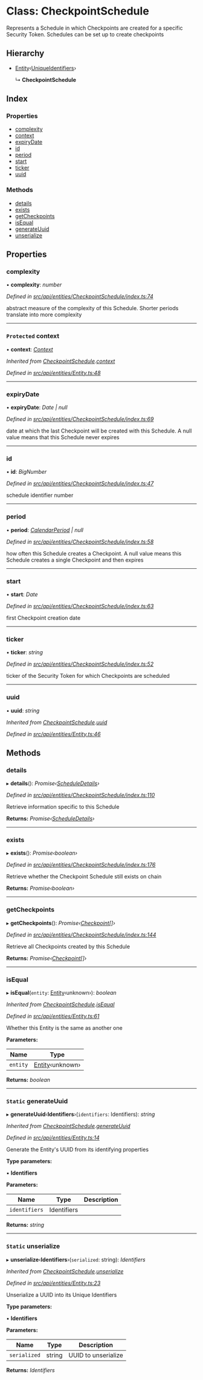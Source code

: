 # Class: CheckpointSchedule

Represents a Schedule in which Checkpoints are created for a specific
 Security Token. Schedules can be set up to create checkpoints

## Hierarchy

* [Entity](entity.md)‹[UniqueIdentifiers](../interfaces/uniqueidentifiers.md)›

  ↳ **CheckpointSchedule**

## Index

### Properties

* [complexity](checkpointschedule.md#complexity)
* [context](checkpointschedule.md#protected-context)
* [expiryDate](checkpointschedule.md#expirydate)
* [id](checkpointschedule.md#id)
* [period](checkpointschedule.md#period)
* [start](checkpointschedule.md#start)
* [ticker](checkpointschedule.md#ticker)
* [uuid](checkpointschedule.md#uuid)

### Methods

* [details](checkpointschedule.md#details)
* [exists](checkpointschedule.md#exists)
* [getCheckpoints](checkpointschedule.md#getcheckpoints)
* [isEqual](checkpointschedule.md#isequal)
* [generateUuid](checkpointschedule.md#static-generateuuid)
* [unserialize](checkpointschedule.md#static-unserialize)

## Properties

###  complexity

• **complexity**: *number*

*Defined in [src/api/entities/CheckpointSchedule/index.ts:74](https://github.com/PolymathNetwork/polymesh-sdk/blob/23062de4/src/api/entities/CheckpointSchedule/index.ts#L74)*

abstract measure of the complexity of this Schedule. Shorter periods translate into more complexity

___

### `Protected` context

• **context**: *[Context](context.md)*

*Inherited from [CheckpointSchedule](checkpointschedule.md).[context](checkpointschedule.md#protected-context)*

*Defined in [src/api/entities/Entity.ts:48](https://github.com/PolymathNetwork/polymesh-sdk/blob/23062de4/src/api/entities/Entity.ts#L48)*

___

###  expiryDate

• **expiryDate**: *Date | null*

*Defined in [src/api/entities/CheckpointSchedule/index.ts:69](https://github.com/PolymathNetwork/polymesh-sdk/blob/23062de4/src/api/entities/CheckpointSchedule/index.ts#L69)*

date at which the last Checkpoint will be created with this Schedule.
  A null value means that this Schedule never expires

___

###  id

• **id**: *BigNumber*

*Defined in [src/api/entities/CheckpointSchedule/index.ts:47](https://github.com/PolymathNetwork/polymesh-sdk/blob/23062de4/src/api/entities/CheckpointSchedule/index.ts#L47)*

schedule identifier number

___

###  period

• **period**: *[CalendarPeriod](../interfaces/calendarperiod.md) | null*

*Defined in [src/api/entities/CheckpointSchedule/index.ts:58](https://github.com/PolymathNetwork/polymesh-sdk/blob/23062de4/src/api/entities/CheckpointSchedule/index.ts#L58)*

how often this Schedule creates a Checkpoint. A null value means this Schedule
  creates a single Checkpoint and then expires

___

###  start

• **start**: *Date*

*Defined in [src/api/entities/CheckpointSchedule/index.ts:63](https://github.com/PolymathNetwork/polymesh-sdk/blob/23062de4/src/api/entities/CheckpointSchedule/index.ts#L63)*

first Checkpoint creation date

___

###  ticker

• **ticker**: *string*

*Defined in [src/api/entities/CheckpointSchedule/index.ts:52](https://github.com/PolymathNetwork/polymesh-sdk/blob/23062de4/src/api/entities/CheckpointSchedule/index.ts#L52)*

ticker of the Security Token for which Checkpoints are scheduled

___

###  uuid

• **uuid**: *string*

*Inherited from [CheckpointSchedule](checkpointschedule.md).[uuid](checkpointschedule.md#uuid)*

*Defined in [src/api/entities/Entity.ts:46](https://github.com/PolymathNetwork/polymesh-sdk/blob/23062de4/src/api/entities/Entity.ts#L46)*

## Methods

###  details

▸ **details**(): *Promise‹[ScheduleDetails](../interfaces/scheduledetails.md)›*

*Defined in [src/api/entities/CheckpointSchedule/index.ts:110](https://github.com/PolymathNetwork/polymesh-sdk/blob/23062de4/src/api/entities/CheckpointSchedule/index.ts#L110)*

Retrieve information specific to this Schedule

**Returns:** *Promise‹[ScheduleDetails](../interfaces/scheduledetails.md)›*

___

###  exists

▸ **exists**(): *Promise‹boolean›*

*Defined in [src/api/entities/CheckpointSchedule/index.ts:176](https://github.com/PolymathNetwork/polymesh-sdk/blob/23062de4/src/api/entities/CheckpointSchedule/index.ts#L176)*

Retrieve whether the Checkpoint Schedule still exists on chain

**Returns:** *Promise‹boolean›*

___

###  getCheckpoints

▸ **getCheckpoints**(): *Promise‹[Checkpoint](checkpoint.md)[]›*

*Defined in [src/api/entities/CheckpointSchedule/index.ts:144](https://github.com/PolymathNetwork/polymesh-sdk/blob/23062de4/src/api/entities/CheckpointSchedule/index.ts#L144)*

Retrieve all Checkpoints created by this Schedule

**Returns:** *Promise‹[Checkpoint](checkpoint.md)[]›*

___

###  isEqual

▸ **isEqual**(`entity`: [Entity](entity.md)‹unknown›): *boolean*

*Inherited from [CheckpointSchedule](checkpointschedule.md).[isEqual](checkpointschedule.md#isequal)*

*Defined in [src/api/entities/Entity.ts:61](https://github.com/PolymathNetwork/polymesh-sdk/blob/23062de4/src/api/entities/Entity.ts#L61)*

Whether this Entity is the same as another one

**Parameters:**

Name | Type |
------ | ------ |
`entity` | [Entity](entity.md)‹unknown› |

**Returns:** *boolean*

___

### `Static` generateUuid

▸ **generateUuid**‹**Identifiers**›(`identifiers`: Identifiers): *string*

*Inherited from [CheckpointSchedule](checkpointschedule.md).[generateUuid](checkpointschedule.md#static-generateuuid)*

*Defined in [src/api/entities/Entity.ts:14](https://github.com/PolymathNetwork/polymesh-sdk/blob/23062de4/src/api/entities/Entity.ts#L14)*

Generate the Entity's UUID from its identifying properties

**Type parameters:**

▪ **Identifiers**

**Parameters:**

Name | Type | Description |
------ | ------ | ------ |
`identifiers` | Identifiers |   |

**Returns:** *string*

___

### `Static` unserialize

▸ **unserialize**‹**Identifiers**›(`serialized`: string): *Identifiers*

*Inherited from [CheckpointSchedule](checkpointschedule.md).[unserialize](checkpointschedule.md#static-unserialize)*

*Defined in [src/api/entities/Entity.ts:23](https://github.com/PolymathNetwork/polymesh-sdk/blob/23062de4/src/api/entities/Entity.ts#L23)*

Unserialize a UUID into its Unique Identifiers

**Type parameters:**

▪ **Identifiers**

**Parameters:**

Name | Type | Description |
------ | ------ | ------ |
`serialized` | string | UUID to unserialize  |

**Returns:** *Identifiers*
